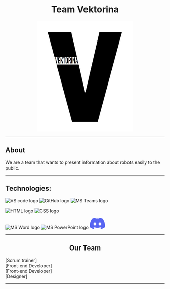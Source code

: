 <h1 align = "center">Team Vektorina</h1>
<p align="center">
<img src="images/logo.jpg" alt = "logo" width = 300px height = 350px>
</p>
<hr>
<h2> About</h2>
<p>We are a team that wants to present information about robots easily to the public.</b></p>
<hr>
<h2> Technologies: </h2>
<p>
    <img src="https://upload.wikimedia.org/wikipedia/commons/thumb/9/9a/Visual_Studio_Code_1.35_icon.svg/2048px-Visual_Studio_Code_1.35_icon.svg.png" alt="VS code logo" width=48px/></a>
   <img src="https://cdn-icons-png.flaticon.com/512/2111/2111612.png" alt="GitHub logo" width = "50px"/></a>
   <img src="https://img.icons8.com/color/344/microsoft-teams.png" alt = "MS Teams logo" width="50px" /></a>
</p>
<p align="left">
<img src="https://upload.wikimedia.org/wikipedia/commons/thumb/6/61/HTML5_logo_and_wordmark.svg/640px-HTML5_logo_and_wordmark.svg.png" alt="HTML logo" width="50px" height = "50px"/></a>
<img src="https://upload.wikimedia.org/wikipedia/commons/thumb/d/d5/CSS3_logo_and_wordmark.svg/120px-CSS3_logo_and_wordmark.svg.png" alt="CSS logo" width="38px" height = "50px"/></a>
</p>
<p align="left">
  <img src="https://img.icons8.com/color/344/ms-word.png" alt="MS Word logo" width=48px /></a>
 <img src="https://img.icons8.com/color/344/ms-powerpoint.png" alt="MS PowerPoint logo" width=48px /></a>
<img src="images/Discord.png" alt="Discord logo" width=48px /></a>
</p>
<hr>
<h2 align = "center"> Our Team</h2>
 <a href = >  </a> [Scrum trainer]<br>
 <a href = >  </a> [Front-end Developer]<br>
 <a href = >  </a> [Front-end Developer]<br>
 <a href = > </a> [Designer]<br>

<hr>
